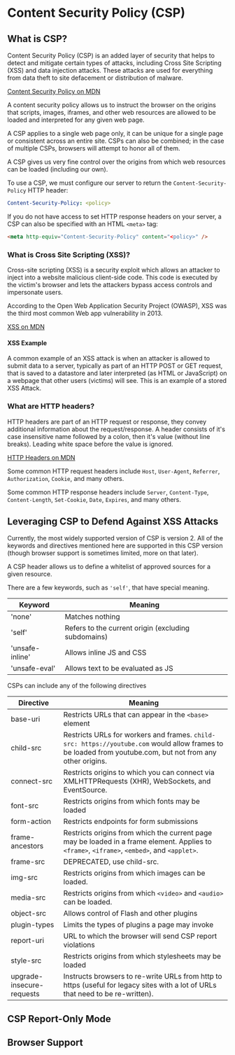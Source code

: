 # Content Security Policy (CSP)

## What is CSP?

Content Security Policy (CSP) is an added layer of security that helps to detect and mitigate certain types of attacks, including Cross Site Scripting (XSS) and data injection attacks. These attacks are used for everything from data theft to site defacement or distribution of malware.

[Content Security Policy on MDN](https://developer.mozilla.org/en-US/docs/Web/HTTP/CSP)

A content security policy allows us to instruct the browser on the origins that scripts, images, iframes, and other web resources are allowed to be loaded and interpreted for any given web page.

A CSP applies to a single web page only, it can be unique for a single page or consistent across an entire site. CSPs can also be combined; in the case of multiple CSPs, browsers will attempt to honor all of them.

A CSP gives us very fine control over the origins from which web resources can be loaded (including our own).

To use a CSP, we must configure our server to return the `Content-Security-Policy` HTTP header:

```yaml
Content-Security-Policy: <policy>
```

If you do not have access to set HTTP response headers on your server, a CSP can also be specified with an HTML `<meta>` tag:

```html
<meta http-equiv="Content-Security-Policy" content="<policy>" />
```

### What is Cross Site Scripting (XSS)?

Cross-site scripting (XSS) is a security exploit which allows an attacker to inject into a website malicious client-side code. This code is executed by the victim's browser and lets the attackers bypass access controls and impersonate users.

According to the Open Web Application Security Project (OWASP), XSS was the third most common Web app vulnerability in 2013.

[XSS on MDN](https://developer.mozilla.org/en-US/docs/Glossary/Cross-site_scripting)

#### XSS Example

A common example of an XSS attack is when an attacker is allowed to submit data to a server, typically as part of an HTTP POST or GET request, that is saved to a datastore and later interpreted (as HTML or JavaScript) on a webpage that other users (victims) will see. This is an example of a stored XSS Attack.

### What are HTTP headers?

HTTP headers are part of an HTTP request or response, they convey additional information about the request/response. A header consists of it's case insensitive name followed by a colon, then it's value (without line breaks). Leading white space before the value is ignored.

[HTTP Headers on MDN](https://developer.mozilla.org/en-US/docs/Web/HTTP/Headers)

Some common HTTP request headers include `Host`, `User-Agent`, `Referrer`, `Authorization`, `Cookie`, and many others.

Some common HTTP response headers include `Server`, `Content-Type`, `Content-Length`, `Set-Cookie`, `Date`, `Expires`, and many others.

## Leveraging CSP to Defend Against XSS Attacks

Currently, the most widely supported version of CSP is version 2. All of the keywords and directives mentioned here are supported in this CSP version (though browser support is sometimes limited, more on that later).

A CSP header allows us to define a whitelist of approved sources for a given resource.

There are a few keywords, such as `'self'`, that have special meaning.

Keyword         | Meaning
--------------- | ---------------------------------------------------
'none'          | Matches nothing
'self'          | Refers to the current origin (excluding subdomains)
'unsafe-inline' | Allows inline JS and CSS
'unsafe-eval'   | Allows text to be evaluated as JS

CSPs can include any of the following directives

Directive                 | Meaning
------------------------- | ---------------------------------------------------------------------------------------------------------------------------------------------------------
base-uri                  | Restricts URLs that can appear in the `<base>` element
child-src                 | Restricts URLs for workers and frames. `child-src: https://youtube.com` would allow frames to be loaded from youtube.com, but not from any other origins.
connect-src               | Restricts origins to which you can connect via XMLHTTPRequests (XHR), WebSockets, and EventSource.
font-src                  | Restricts origins from which fonts may be loaded
form-action               | Restricts endpoints for form submissions
frame-ancestors           | Restricts origins from which the current page may be loaded in a frame element. Applies to `<frame>`, `<iframe>`, `<embed>`, and `<applet>`.
frame-src                 | DEPRECATED, use child-src.
img-src                   | Restricts origins from which images can be loaded.
media-src                 | Restricts origins from which `<video>` and `<audio>` can be loaded.
object-src                | Allows control of Flash and other plugins
plugin-types              | Limits the types of plugins a page may invoke
report-uri                | URL to which the browser will send CSP report violations
style-src                 | Restricts origins from which stylesheets may be loaded
upgrade-insecure-requests | Instructs browsers to re-write URLs from http to https (useful for legacy sites with a lot of URLs that need to be re-written).

## CSP Report-Only Mode

## Browser Support
